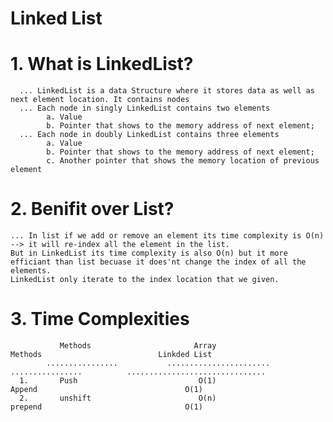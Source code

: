 # Linked List

# 1. What is LinkedList?
      ... LinkedList is a data Structure where it stores data as well as next element location. It contains nodes
      ... Each node in singly LinkedList contains two elements
            a. Value
            b. Pointer that shows to the memory address of next element;
      ... Each node in doubly LinkedList contains three elements
            a. Value
            b. Pointer that shows to the memory address of next element;
            c. Another pointer that shows the memory location of previous element

# 2. Benifit over List?
    ... In list if we add or remove an element its time complexity is O(n) --> it will re-index all the element in the list.
    But in LinkedList its time complexity is also O(n) but it more efficiant than list becuase it does'nt change the index of all the elements.
    LinkedList only iterate to the index location that we given.

# 3.  Time Complexities

               Methods                       Array                          Methods                          Linkded List
            ................           .......................          ................          ...............................
      1.       Push                           O(1)                         Append                                 O(1)  
      2.       unshift                        O(n)                         prepend                                O(1)

